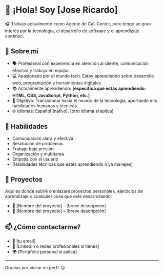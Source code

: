 # 👋 ¡Hola! Soy [Jose Ricardo]

🎧 Trabajo actualmente como Agente de Call Center, pero tengo un gran interés por la tecnología, el desarrollo de software y el aprendizaje continuo.

## 🚀 Sobre mí

- 🗣️ Profesional con experiencia en atención al cliente, comunicación efectiva y trabajo en equipo.
- 💻 Apasionado por el mundo tech. Estoy aprendiendo sobre desarrollo web, programación y herramientas digitales.
- 📚 Actualmente aprendiendo: **[especifica qué estás aprendiendo: HTML, CSS, JavaScript, Python, etc.]**
- 🎯 Objetivo: Transicionar hacia el mundo de la tecnología, aportando mis habilidades humanas y técnicas.
- 🌐 Idiomas: Español (nativo), [otro idioma si aplica]

## 🧠 Habilidades

- Comunicación clara y efectiva
- Resolución de problemas
- Trabajo bajo presión
- Organización y multitarea
- Empatía con el usuario
- [Habilidades técnicas que estés aprendiendo o ya manejes]

## 📂 Proyectos

Aquí es donde subiré o enlazaré proyectos personales, ejercicios de aprendizaje o cualquier cosa que esté desarrollando:

- 📌 [Nombre del proyecto] – [breve descripción]
- 📌 [Nombre del proyecto] – [breve descripción]

## 📫 ¿Cómo contactarme?

- 💌 [tu email]
- 💼 [LinkedIn o redes profesionales si tienes]
- 🌍 [Portafolio personal si aplica]

---

Gracias por visitar mi perfil 😊
